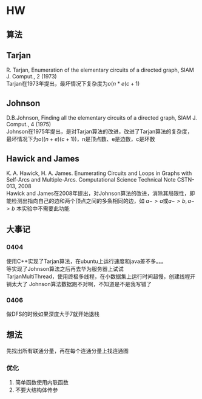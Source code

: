 # HW

## 算法

## Tarjan

R. Tarjan, Enumeration of the elementary circuits of a directed graph, SIAM J. Comput., 2 (1973)  
Tarjan在1973年提出，最坏情况下复杂度为$o(n*e(c+1)$

## Johnson

D.B.Johnson, Finding all the elementary circuits of a directed graph, SIAM J. Comput., 4 (1975)  
Johnson在1975年提出，是对Tarjan算法的改进，改进了Tarjan算法的复杂度，最坏情况下为$o((n+e)(c+1))$，n是顶点数、e是边数，c是环数

## Hawick and James

K. A. Hawick, H. A. James. Enumerating Circuits and Loops in Graphs with Self-Arcs and Multiple-Arcs. Computational Science Technical Note CSTN-013, 2008  
Hawick and James在2008年提出，对Johnson算法的改进，消除其局限性，即能检测出指向自己的边和两个顶点之间的多条相同的边，如 $a -> a$或$a -> b, a -> b$
本实验中不需要此功能

## 大事记

### 0404

使用C++实现了Tarjan算法，在ubuntu上运行速度和java差不多。。。  
等实现了Johnson算法之后再去华为服务器上试试  
TarjanMultiThread，使用终极多线程，在小数据集上运行时间超慢，创建线程开销太大了
Johnson算法数据跑不对啊，不知道是不是我写错了

### 0406

做DFS的时候如果深度大于7就开始退栈

## 想法

先找出所有联通分量，再在每个连通分量上找连通图

### 优化

1. 简单函数使用内联函数
2. 不要大结构体传参
